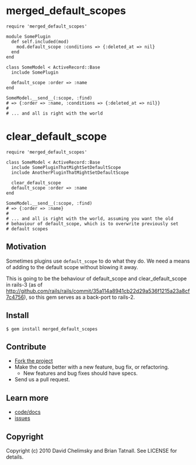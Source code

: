 # merged\_default\_scopes

    require 'merged_default_scopes' 
    
    module SomePlugin
      def self.included(mod)
        mod.default_scope :conditions => {:deleted_at => nil}
      end
    end
    
    class SomeModel < ActiveRecord::Base
      include SomePlugin

      default_scope :order => :name
    end
    
    SomeModel.__send__(:scope, :find)
    # => {:order => :name, :conditions => {:deleted_at => nil}}
    #
    # ... and all is right with the world

# clear\_default\_scope

    require 'merged_default_scopes' 
    
    class SomeModel < ActiveRecord::Base
      include SomePluginThatMightSetDefaultScope
      include AnotherPluginThatMightSetDefaultScope

      clear_default_scope
      default_scope :order => :name
    end
    
    SomeModel.__send__(:scope, :find)
    # => {:order => :name}
    #
    # ... and all is right with the world, assuming you want the old
    # behaviour of default_scope, which is to overwrite previously set
    # default scopes

## Motivation

Sometimes plugins use `default_scope` to do what they do. We need a means of adding to
the default scope without blowing it away.

This is going to be the behaviour of default_scope and clear_default_scope in
rails-3 (as of http://github.com/rails/rails/commit/35a114a8941cb22d29a536f1215a23a8cf7c4756),
so this gem serves as a back-port to rails-2.

## Install

    $ gem install merged_default_scopes

## Contribute
 
* [Fork the project](http://github.com/dchelimsky/merged_default_scopes)
* Make the code better with a new feature, bug fix, or refactoring.
  * New features and bug fixes should have specs.
* Send us a pull request.

## Learn more

* [code/docs](http://github.com/dchelimsky/merged_default_scopes)
* [issues](http://github.com/dchelimsky/merged_default_scopes/issues)

## Copyright

Copyright (c) 2010 David Chelimsky and Brian Tatnall. See LICENSE for details.
